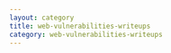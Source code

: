 ```yaml
---
layout: category
title: web-vulnerabilities-writeups
category: web-vulnerabilities-writeups
---
```

